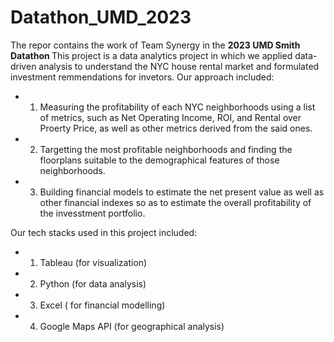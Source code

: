 # Datathon_UMD_2023
The repor contains the work of Team Synergy in the <b>2023 UMD Smith Datathon </b>
This project is a data analytics project in which we applied data-driven analysis to understand the NYC house rental market and formulated investment remmendations for invetors.
Our approach included:
- 1. Measuring the profitability of each NYC neighborhoods using a list of metrics, such as Net Operating Income, ROI, and Rental over Proerty Price, as well as other metrics derived from the said ones.
- 2. Targetting the most profitable neighborhoods and finding the floorplans suitable to the demographical features of those neighborhoods.
- 3. Building financial models to estimate the net present value as well as other financial indexes so as to estimate the overall profitability of the invesstment portfolio.

Our tech stacks used in this project included:
- 1. Tableau (for visualization)
- 2. Python (for data analysis)
- 3. Excel ( for financial modelling)
- 4. Google Maps API (for geographical analysis)
